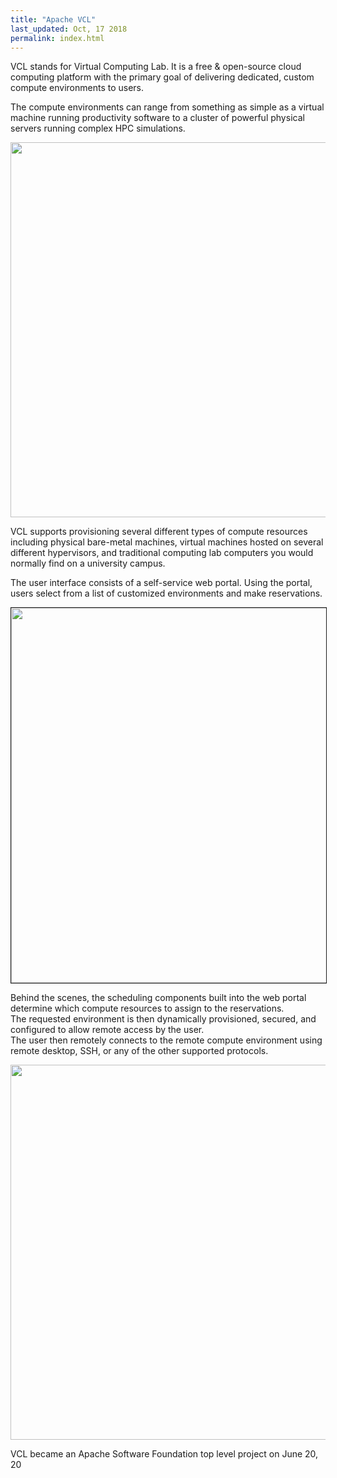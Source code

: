 ```yaml
---
title: "Apache VCL"
last_updated: Oct, 17 2018
permalink: index.html
---
```

VCL stands for Virtual Computing Lab.  It is a free & open-source cloud computing platform with the primary goal of delivering dedicated, custom compute environments to users.

The compute environments can range from something as simple as a virtual machine running productivity software to a cluster of powerful physical servers running complex HPC simulations.

<img src="images/remote-access.png" width="600" border="0">

VCL supports provisioning several different types of compute resources including physical bare-metal machines, virtual machines hosted on several different hypervisors, and traditional computing lab computers you would normally find on a university campus.

The user interface consists of a self-service web portal.  Using the portal, users select from a list of customized environments and make reservations.

<img src="images/ss-select-environment.png" width="600" border="1">

Behind the scenes, the scheduling components built into the web portal determine which compute resources to assign to the reservations.  
The requested environment is then dynamically provisioned, secured, and configured to allow remote access by the user.  
The user then remotely connects to the remote compute environment using remote desktop, SSH, or any of the other supported protocols.

<img src="images/remote-connection.png" width="600" border="0">

VCL became an Apache Software Foundation top level project on June 20, 20

